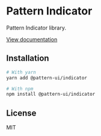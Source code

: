 # Pattern Indicator

Pattern Indicator library.

[View documentation](https://pattern.icu/)

## Installation

```sh
# With yarn
yarn add @pattern-ui/indicator

# With npm
npm install @pattern-ui/indicator
```

## License

MIT
